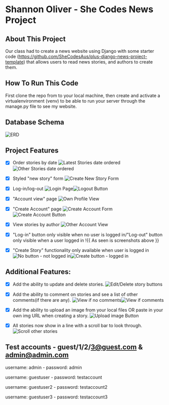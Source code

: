 # Shannon Oliver - She Codes News Project

## About This Project
 Our class had to create a news website using Django with some starter code (https://github.com/SheCodesAus/plus-django-news-project-template) that allows users to read news stories, and authors to create them.

## How To Run This Code
   First clone the repo from to your local machine, then create and activate a virtualenvironment (venv) to be able to run your server through the manage.py file to see my website.

## Database Schema
![ERD](<DB Schema2.png>)

## Project Features
- [X] Order stories by date
    ![Latest Stories date ordered](<latest stories order by date-1.png>)![Other Stories date ordered](<other stories order by date-1.png>)

- [X] Styled "new story" form
    ![Create New Story Form](<create story form-1.png>)

- [X] Log-in/log-out
    ![Login Page](<login page-2.png>)![Logout Button](<logout btn -1.png>)
    
- [X] "Account view" page
    ![Own Profile View](<userAcc view-1.png>)
    
- [X] "Create Account" page
    ![Create Account Form](<createAcc form-1.png>)![Create Account Button](createAcc-btn-1.png)
    
- [X] View stories by author
    ![Other Account View](<other author acc-story view-1.png>)
    
- [X] "Log-in" button only visible when no user is logged in/"Log-out" button only visible when a user logged in
    !{{ As seen is screenshots above }}

- [X] "Create Story" functionality only available when user is logged in
    ![No button - not logged in](<no login-no create-1.png>)![Create button - logged in](<login-create btn-1.png>)

## Additional Features:
    
- [X] Add the ability to update and delete stories.
    ![Edit/Delete story buttons](<edit-delete story btn-1.png>)
    
- [X] Add the ability to comment on stories and see a list of other comments(if there are any).
    ![View if no comments](<no comment view-1.png>)![View if comments](<comments view-1.png>)
    
- [X] Add the ability to upload an image from your local files OR paste in your own img URL when creating a story.
    ![Upload image Button](<upload img btn-1.png>)
    
- [X] All stories now show in a line with a scroll bar to look through.
    ![Scroll other stories](<Scroll stories-1.png>)
    

## Test accounts - guest/1/2/3@guest.com & admin@admin.com
username: admin - password: admin
    
username: guestuser - password: testaccount

username: guestuser2 - password: testaccount2

username: guestuser3 - password: testaccount3